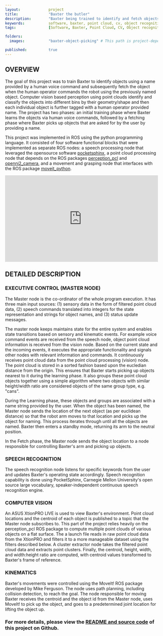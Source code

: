 ```yaml
---
layout:             project
title:              "Baxter the butler"
description:        "Baxter being trained to identify and fetch objects using voice commands and Computer vision"
keywords:           software, baxter, point cloud, cv, object recognition, grasping, manipulation, ros, robotics, control, voice command, hri, python
tags:               [Software, Baxter, Point Cloud, CV, Object recognition, Grasping, Manipulation, ROS, Robotics, Control, Voice command, HRI, Python]

folders:
  images:           "baxter-object-picking" # This path is project-dependent; don't forget to change it!

published:          true
---
```


## OVERVIEW
The goal of this project was to train Baxter to identify objects using a name provided by a human voice command and subsequently fetch the object when the human operator commands the robot using the previously named object.
Computer vision based perception using point clouds identify and classify the objects into different bins by their geometry/shape and then each individual object is further tagged with a human operator provided name. The project has two phases: an initial training phase where Baxter learns the objects via human voice commands, followed by a fetching phase where Baxter picks up objects that are asked for by the user by providing a name.

This project was implemented in ROS using the python programming language. It consisted of four software functional blocks that were implemented as separate ROS nodes: a speech processing node that leveraged the opensource software [pocketsphinx](http://www.speech.cs.cmu.edu/pocketsphinx/), a point cloud processing node that depends on the ROS packages [perception_pcl](https://github.com/ros-perception/perception_pcl) and [openni2_camera](https://github.com/ros-drivers/openni2_camera), and a movement and grasping node that interfaces with the ROS package [moveit_python](https://github.com/mikeferguson/moveit_python).

<div style="position:relative;height:0;padding-bottom:56.25%"><iframe src="https://www.youtube.com/embed/AbHzo5lAx5A?ecver=2" width="640" height="360" frameborder="0" allow="autoplay; encrypted-media" style="position:absolute;width:100%;height:100%;left:0" allowfullscreen></iframe></div>

## DETAILED DESCRIPTION

### EXECUTIVE CONTROL (MASTER NODE)
The Master node is the co-ordinator of the whole program execution. It has three main input sources: (1) sensory data in the form of filtered point cloud data, (2) speech commands translated into integers for the state representation and strings for object names, and (3) status update messages. 

The master node keeps maintains state for the entire system and enables state transitions based on sensory and kinematic events. For example voice command events are received from the speech node, object point cloud information is received from the vision node. Based on the current state and the incoming events, it executes the appropriate functionality and signals other nodes with relevant information and commands. It continuously receives point cloud data from the point cloud processing (vision) node. The point cloud is stored in a sorted fashion based upon the eucledian distance from the origin. This ensures that Baxter starts picking up objects nearest to it during the learning phase. It also groups these point cloud objects together using a simple algorithm where two objects with similar height/width ratio are considered objects of the same group type, e.g. "cans". 

During the Learning phase, these objects and groups are associated with a name string provided by the user. When the object has been named, the Master node sends the location of the next object (as per euclidean distance) so that the robot arm moves to that location and picks up the object for naming. This process iterates through until all the objects are named. Baxter then enters a standby mode, returning its arm to the neutral position. 

In the Fetch phase, the Master node sends the object location to a node responsible for controlling Baxter's arm and picking up objects.

### SPEECH RECOGNITION
The speech recognition node listens for specific keywords from the user and updates Baxter's operating state accordingly. Speech recognition capability is done using PocketSphinx, Carnegie Mellon University's open source large vocabulary, speaker-independent continuous speech recognition engine.

### COMPUTER VISION
An ASUS XtionPRO LIVE is used to view Baxter's environment. Point cloud locations and the centroid of each object is published to a topic that the Master node subscribes to. This part of the project relies heavily on the perception_pcl ROS package to compute multiple point clouds of various objects on a flat surface. The a launch file reads in raw point cloud data from the XtionPRO and filters it to a more manageable dataset using the filters described below. A cluster extractor node takes the filtered point cloud data and extracts point clusters. Finally, the centroid, height, width, and width:height ratio are computed, with centroid values transformed to Baxter's frame of reference.

### KINEMATICS
Baxter's movements were controlled using the MoveIt! ROS package developed by Mike Ferguson. The node uses path planning, including collision detection, to reach the goal. The node responsible for moving Baxter receives the centroid and the object id from the Master node, uses MoveIt! to pick up the object, and goes to a predetermined joint location for lifting the object up.


### For more details, please view the [README and source code](https://github.com/HannahEmnett/InspectorBaxter) of this project on Github.
